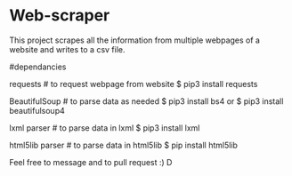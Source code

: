 # Web-scraper
This project scrapes all the information from multiple webpages of a website and writes to a csv file.

#dependancies

requests  # to request webpage from website
$ pip3 install requests

BeautifulSoup  # to parse data as needed
$ pip3 install bs4
     or
$ pip3 install beautifulsoup4

lxml parser  # to parse data in lxml 
$ pip3 install lxml

html5lib parser # to parse data in html5lib
$ pip install html5lib

Feel free to message and to pull request :) D
